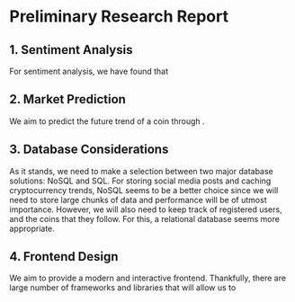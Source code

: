 # Preliminary Research Report

## 1. Sentiment Analysis
For sentiment analysis, we have found that 

## 2. Market Prediction
We aim to predict the future trend of a coin through . 

## 3. Database Considerations
As it stands, we need to make a selection between two major database solutions: NoSQL and SQL. For storing social media posts and caching cryptocurrency trends, NoSQL seems to be a better choice since we will need to store large chunks of data and performance will be of utmost importance. However, we will also need to keep track of registered users, and the coins that they follow. For this, a relational database seems more appropriate. 

## 4. Frontend Design
We aim to provide a modern and interactive frontend. Thankfully, there are large number of frameworks and libraries that will allow us to 